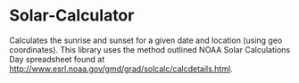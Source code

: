 # Solar-Calculator
Calculates the sunrise and sunset for a given date and location (using geo coordinates). This library uses the method outlined NOAA Solar Calculations Day spreadsheet found at http://www.esrl.noaa.gov/gmd/grad/solcalc/calcdetails.html.
